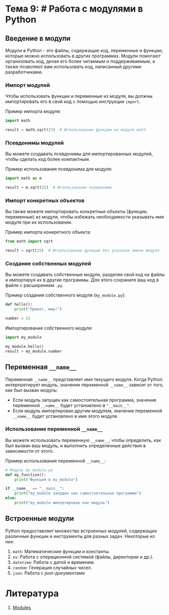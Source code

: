 # Тема 9: # Работа с модулями в Python

## Введение в модули

Модули в Python - это файлы, содержащие код, переменные и функции, которые можно использовать в других программах. Модули помогают организовать код, делая его более читаемым и поддерживаемым, а также позволяют вам использовать код, написанный другими разработчиками.

### Импорт модулей

Чтобы использовать функции и переменные из модуля, вы должны импортировать его в свой код с помощью инструкции `import`.

Пример импорта модуля:

```python
import math

result = math.sqrt(25)  # Использование функции из модуля math
```

### Псевдонимы модулей

Вы можете создавать псевдонимы для импортированных модулей, чтобы сделать код более компактным.

Пример использования псевдонима для модуля:

```python
import math as m

result = m.sqrt(25)  # Использование псевдонима
```

### Импорт конкретных объектов

Вы также можете импортировать конкретные объекты (функции, переменные) из модуля, чтобы избежать необходимости указывать имя модуля при их использовании.

Пример импорта конкретного объекта:

```python
from math import sqrt

result = sqrt(25)  # Использование функции без указания имени модуля
```

### Создание собственных модулей

Вы можете создавать собственные модули, разделяя свой код на файлы и импортируя их в другие программы. Для этого сохраните ваш код в файле с расширением `.py`.

Пример создания собственного модуля (`my_module.py`):

```python
def hello():
    print("Привет, мир!")

number = 42
```

Импортирование собственного модуля:

```python
import my_module

my_module.hello()
result = my_module.number
```

## Переменная `__name__`

Переменная `__name__` представляет имя текущего модуля. Когда Python интерпретирует модуль, значение переменной `__name__` зависит от того, как был вызван модуль:

- Если модуль запущен как самостоятельная программа, значение переменной `__name__` будет установлено в `"__main__"`.
- Если модуль импортирован другим модулем, значение переменной `__name__` будет установлено в имя этого модуля.

### Использование переменной `__name__`

Вы можете использовать переменную `__name__`, чтобы определить, как был вызван ваш модуль, и выполнить определенные действия в зависимости от этого.

Пример использования переменной `__name__`:

```python
# Модуль my_module.py
def my_function():
    print("Функция в my_module")

if __name__ == "__main__":
    print("my_module запущен как самостоятельная программа")
else:
    print("my_module импортирован как модуль")
```

## Встроенные модули

Python предоставляет множество встроенных модулей, содержащих различные функции и инструменты для разных задач. Некоторые из них:

1. `math`: Математические функции и константы.
2. `os`: Работа с операционной системой (файлы, директории и др.).
3. `datetime`: Работа с датой и временем.
4. `random`: Генерация случайных чисел.
5. `json`: Работа с json-документами

# Литература
1. [Modules](https://docs.python.org/3/tutorial/modules.html)
